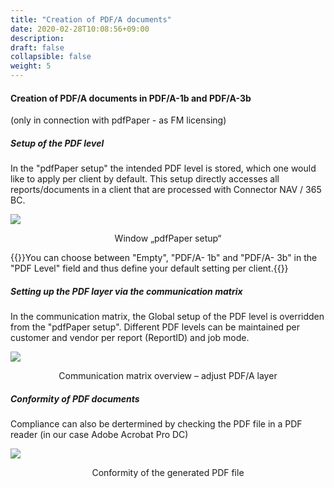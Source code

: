 ```yaml
---
title: "Creation of PDF/A documents"
date: 2020-02-28T10:08:56+09:00
description: 
draft: false
collapsible: false
weight: 5
---
```


#### Creation of PDF/A documents in PDF/A-1b and PDF/A-3b
(only in connection with pdfPaper - as FM licensing)

##### Setup of the PDF level

In the "pdfPaper setup" the intended PDF level is stored, which one would like to apply per client by default. This setup directly accesses all reports/documents in a client that are processed with Connector NAV / 365 BC.  

![](/images/connectornav/pdfpaper/pdfa_einr.png)<center>Window „pdfPaper setup“</center>

{{<notice info>}}You can choose between "Empty", "PDF/A- 1b" and "PDF/A- 3b" in the "PDF Level" field and thus define your default setting per client.{{</notice>}}

##### Setting up the PDF layer via the communication matrix

In the communication matrix, the Global setup of the PDF level is overridden from the "pdfPaper setup". Different PDF levels can be maintained per customer and vendor per report (ReportID) and job mode.

![](/images/connectornav/pdfpaper/pdfa_anp.png)<center>Communication matrix overview – adjust PDF/A layer</center>

##### Conformity of PDF documents

Compliance can also be dertermined by checking the PDF file in a PDF reader (in our case Adobe Acrobat Pro DC)

![](/images/connectornav/pdfpaper/pdfa_konf.png)<center>Conformity of the generated PDF file</center>
